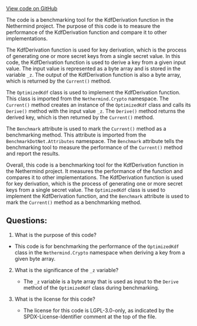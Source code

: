 [View code on GitHub](https://github.com/nethermindeth/nethermind/Nethermind.Network.Benchmark/KdfDerivationBenchmarks.cs)

The code is a benchmarking tool for the KdfDerivation function in the Nethermind project. The purpose of this code is to measure the performance of the KdfDerivation function and compare it to other implementations. 

The KdfDerivation function is used for key derivation, which is the process of generating one or more secret keys from a single secret value. In this code, the KdfDerivation function is used to derive a key from a given input value. The input value is represented as a byte array and is stored in the variable `_z`. The output of the KdfDerivation function is also a byte array, which is returned by the `Current()` method. 

The `OptimizedKdf` class is used to implement the KdfDerivation function. This class is imported from the `Nethermind.Crypto` namespace. The `Current()` method creates an instance of the `OptimizedKdf` class and calls its `Derive()` method with the input value `_z`. The `Derive()` method returns the derived key, which is then returned by the `Current()` method. 

The `Benchmark` attribute is used to mark the `Current()` method as a benchmarking method. This attribute is imported from the `BenchmarkDotNet.Attributes` namespace. The `Benchmark` attribute tells the benchmarking tool to measure the performance of the `Current()` method and report the results. 

Overall, this code is a benchmarking tool for the KdfDerivation function in the Nethermind project. It measures the performance of the function and compares it to other implementations. The KdfDerivation function is used for key derivation, which is the process of generating one or more secret keys from a single secret value. The `OptimizedKdf` class is used to implement the KdfDerivation function, and the `Benchmark` attribute is used to mark the `Current()` method as a benchmarking method.
## Questions: 
 1. What is the purpose of this code?
   - This code is for benchmarking the performance of the `OptimizedKdf` class in the `Nethermind.Crypto` namespace when deriving a key from a given byte array.

2. What is the significance of the `_z` variable?
   - The `_z` variable is a byte array that is used as input to the `Derive` method of the `OptimizedKdf` class during benchmarking.

3. What is the license for this code?
   - The license for this code is LGPL-3.0-only, as indicated by the SPDX-License-Identifier comment at the top of the file.